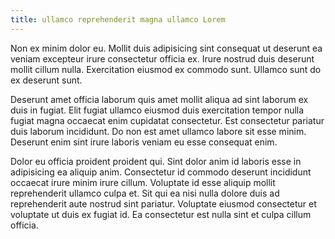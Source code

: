 ```yaml
---
title: ullamco reprehenderit magna ullamco Lorem
---
```


Non ex minim dolor eu. Mollit duis adipisicing sint consequat ut deserunt ea veniam excepteur irure consectetur officia ex. Irure nostrud duis deserunt mollit cillum nulla. Exercitation eiusmod ex commodo sunt. Ullamco sunt do ex deserunt sunt.

Deserunt amet officia laborum quis amet mollit aliqua ad sint laborum ex duis in fugiat. Elit fugiat ullamco eiusmod duis exercitation tempor nulla fugiat magna occaecat enim cupidatat consectetur. Est consectetur pariatur duis laborum incididunt. Do non est amet ullamco labore sit esse minim. Deserunt enim sint irure laboris veniam eu esse consequat enim.

Dolor eu officia proident proident qui. Sint dolor anim id laboris esse in adipisicing ea aliquip anim. Consectetur id commodo deserunt incididunt occaecat irure minim irure cillum. Voluptate id esse aliquip mollit reprehenderit ullamco culpa et. Sit qui ea nisi nulla dolore duis ad reprehenderit aute nostrud sint pariatur. Voluptate eiusmod consectetur et voluptate ut duis ex fugiat id. Ea consectetur est nulla sint et culpa cillum officia.